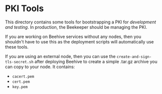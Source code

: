 # PKI Tools

This directory contains some tools for bootstrapping a PKI for _development and testing_. In production,
the Beekeeper should be managing the PKI.

If you are working on Beehive services without any nodes, then you shouldn't have to use this as the
deployment scripts will automatically use these tools.

If you are using an external node, then you can use the `create-and-sign-tls-secret.sh` after deploying
Beehive to create a simple .tar.gz archive you can copy to your node. It contains:
* `cacert.pem`
* `cert.pem`
* `key.pem`
